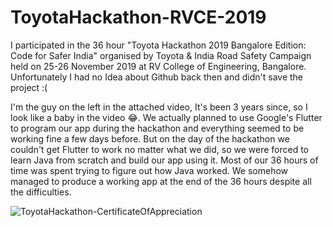 # ToyotaHackathon-RVCE-2019
I participated in the 36 hour "Toyota Hackathon 2019 Bangalore Edition: Code for Safer India" organised by Toyota &amp; India Road Safety Campaign held on 25-26 November 2019 at RV College of Engineering, Bangalore. Unfortunately I had no Idea about Github back then and didn't save the project :(

I'm the guy on the left in the attached video, It's been 3 years since, so I look like a baby in the video 😂. We actually planned to use Google's Flutter to program our app during the hackathon and everything seemed to be working fine a few days before. But on the day of the hackathon we couldn't get Flutter to work no matter what we did, so we were forced to learn Java from scratch and build our app using it. Most of our 36 hours of time was spent trying to figure out how Java worked. We somehow managed to produce a working app at the end of the 36 hours despite all the difficulties.

![ToyotaHackathon-CertificateOfAppreciation](https://github.com/NavneetNayak/ToyotaHackathon-RVCE-2019/assets/54245165/7938272c-8811-41f5-b66c-d3400a2fc438)
